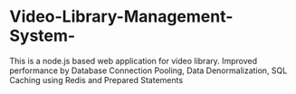 # Video-Library-Management-System-
This is a node.js based web application for video library.
Improved performance by Database Connection Pooling, Data Denormalization, SQL Caching using Redis and Prepared Statements
